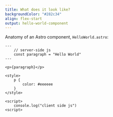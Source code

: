 ```yaml
---
title: What does it look like?
backgroundColor: "#282c34"
align: flex-start
output: hello-world-component
---
```


Anatomy of an Astro component, `HelloWorld.astro`:

```astro
---
    // server-side js
    const paragraph = "Hello World"
---

<p>{paragraph}</p>

<style>
    p {
        color: #eeeeee
    }
</style>

<script>
    console.log("client side js")
<script>
```
